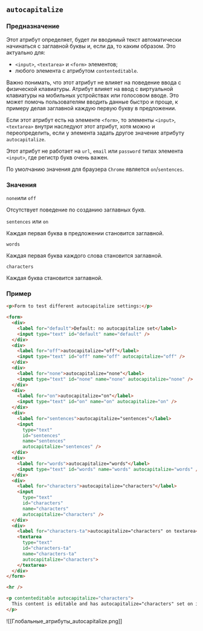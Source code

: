 ## `autocapitalize`

### Предназначение

Этот атрибут определяет, будет ли вводимый текст автоматически начинаться с заглавной буквы и, если да, то каким образом. Это актуально для:
- `<input>`, `<textarea>` и `<form>` элементов;
- любого элемента с атрибутом `contenteditable`.

Важно понимать, что этот атрибут не влияет на поведение ввода с физической клавиатуры. Атрибут влияет на ввод с виртуальной клавиатуры на мобильных устройствах или голосовом вводе. Это может помочь пользователям вводить данные быстро и проще, к примеру делая заглавной каждую первую букву в предложении.

Если этот атрибут есть на элементе `<form>`, то элементы `<input>`, `<textarea>` внутри наследуют этот атрибут, хотя можно и переопределить, если у элемента задать другое значение атрибуту `autocapitalize`.

Этот атрибут не работает на `url`, `email` или `password` типах элемента `<input>`, где регистр букв очень важен.

 По умолчанию значения для браузера `Chrome` является `on`/`sentences`.
### Значения

`none`или `off`

  Отсутствует поведение по созданию заглавных букв.

`sentences` или `on`

  Каждая первая буква в предложении становится заглавной.

`words`

  Каждая первая буква каждого слова становится заглавной.

`characters`

  Каждая буква становится заглавной.

### Пример

```html
<p>Form to test different autocapitalize settings:</p>

<form>
  <div>
    <label for="default">Default: no autocapitalize set</label>
    <input type="text" id="default" name="default" />
  </div>
  <div>
    <label for="off">autocapitalize="off"</label>
    <input type="text" id="off" name="off" autocapitalize="off" />
  </div>
  <div>
    <label for="none">autocapitalize="none"</label>
    <input type="text" id="none" name="none" autocapitalize="none" />
  </div>
  <div>
    <label for="on">autocapitalize="on"</label>
    <input type="text" id="on" name="on" autocapitalize="on" />
  </div>
  <div>
    <label for="sentences">autocapitalize="sentences"</label>
    <input
      type="text"
      id="sentences"
      name="sentences"
      autocapitalize="sentences" />
  </div>
  <div>
    <label for="words">autocapitalize="words"</label>
    <input type="text" id="words" name="words" autocapitalize="words" />
  </div>
  <div>
    <label for="characters">autocapitalize="characters"</label>
    <input
      type="text"
      id="characters"
      name="characters"
      autocapitalize="characters" />
  </div>
  <div>
    <label for="characters-ta">autocapitalize="characters" on textarea</label>
    <textarea
      type="text"
      id="characters-ta"
      name="characters-ta"
      autocapitalize="characters">
    </textarea>
  </div>
</form>

<hr />

<p contenteditable autocapitalize="characters">
  This content is editable and has autocapitalize="characters" set on it
</p>
```

![[Глобальные_атрибуты_autocapitalize.png]]